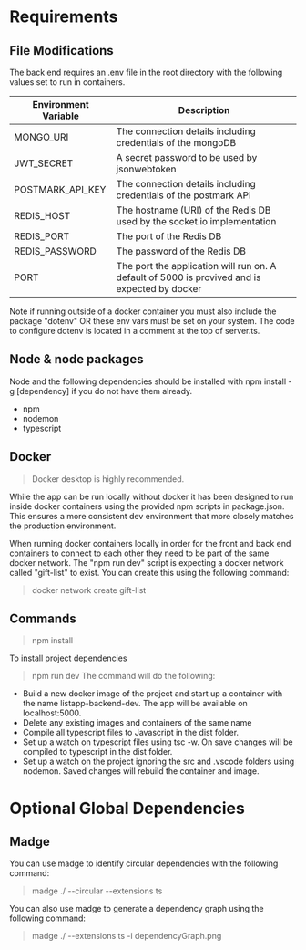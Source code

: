 # Requirements

## File Modifications

The back end requires an .env file in the root directory with the following values set to run in containers.

| Environment Variable | Description                                                                                   |
| -------------------- | --------------------------------------------------------------------------------------------- |
| MONGO_URI            | The connection details including credentials of the mongoDB                                   |
| JWT_SECRET           | A secret password to be used by jsonwebtoken                                                  |
| POSTMARK_API_KEY     | The connection details including credentials of the postmark API                              |
| REDIS_HOST           | The hostname (URI) of the Redis DB used by the socket.io implementation                       |
| REDIS_PORT           | The port of the Redis DB                                                                      |
| REDIS_PASSWORD       | The password of the Redis DB                                                                  |
| PORT                 | The port the application will run on. A default of 5000 is provived and is expected by docker |

Note if running outside of a docker container you must also include the package "dotenv" OR these env vars must be set on your system. The code to configure dotenv is located in a comment at the top of server.ts.

## Node & node packages

Node and the following dependencies should be installed with npm install -g [dependency] if you do not have them already.

-   npm
-   nodemon
-   typescript

## Docker

> Docker desktop is highly recommended.

While the app can be run locally without docker it has been designed to run inside docker containers using the provided npm scripts in package.json. This ensures a more consistent dev environment that more closely matches the production environment.

When running docker containers locally in order for the front and back end containers to connect to each other they need to be part of the same docker network. The "npm run dev" script is expecting a docker network called "gift-list" to exist. You can create this using the following command:

> docker network create gift-list

## Commands

> npm install

To install project dependencies

> npm run dev
> The command will do the following:

-   Build a new docker image of the project and start up a container with the name listapp-backend-dev. The app will be available on localhost:5000.
-   Delete any existing images and containers of the same name
-   Compile all typescript files to Javascript in the dist folder.
-   Set up a watch on typescript files using tsc -w. On save changes will be compiled to typescript in the dist folder.
-   Set up a watch on the project ignoring the src and .vscode folders using nodemon. Saved changes will rebuild the container and image.

# Optional Global Dependencies

## Madge

You can use madge to identify circular dependencies with the following command:

> madge ./ --circular --extensions ts

You can also use madge to generate a dependency graph using the following command:

> madge ./ --extensions ts -i dependencyGraph.png
